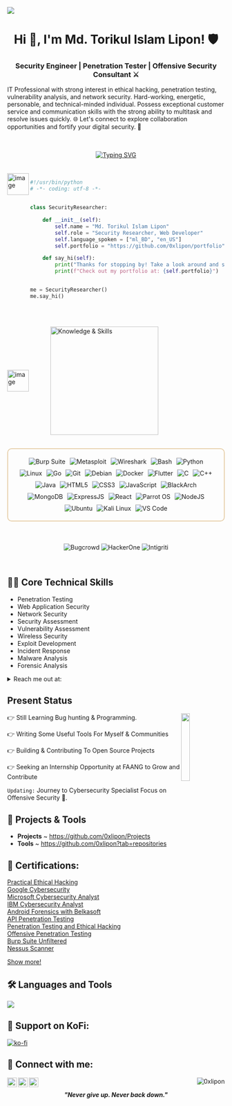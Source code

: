 [![](https://raw.githubusercontent.com/0xlipon/0xlipon/master/profile.gif)](https://www.linkedin.com/in/0xlipon/)<!-- If you want the template for my gif, email me! -->

<h1 align="center">Hi 👋, I'm Md. Torikul Islam Lipon! 🛡️</h1>
<h3 align="center"> Security Engineer | Penetration Tester | Offensive Security Consultant ⚔ </h2
                                                                                            
<p align="left">IT Professional with strong interest in ethical hacking, penetration testing, vulnerability analysis, and network security. Hard-working, energetic, personable, and technical-minded individual. Possess exceptional customer service and communication skills with the strong ability to multitask and resolve issues quickly. 🌐 Let's connect to explore collaboration opportunities and fortify your digital security. 🚀</p>

<br>
<br>

<div align="center">
  <a href="https://git.io/typing-svg">
    <img src="https://readme-typing-svg.demolab.com?font=Fira+Code&pause=1000&color=22F700&width=435&lines=On+journey+to+become+a+great+Hacker" alt="Typing SVG" />
  </a>
</div>
<!--
<h3 align="center">On a Journey to become a great human being...<p align="right"></h3> -->

<br>
<br>

<!-- Typing SVG -->
  <img src="https://avatars.githubusercontent.com/u/158505616?v=4" align="left" width="50" height="50" alt="image"/>

```python
#!/usr/bin/python
# -*- coding: utf-8 -*-


class SecurityResearcher:

    def __init__(self):
        self.name = "Md. Torikul Islam Lipon"
        self.role = "Security Researcher, Web Developer"
        self.language_spoken = ["ml_BD", "en_US"]
        self.portfolio = "https://github.com/0xlipon/portfolio"

    def say_hi(self):
        print("Thanks for stopping by! Take a look around and see what exciting things I've been working on.")
        print(f"Check out my portfolio at: {self.portfolio}")


me = SecurityResearcher()
me.say_hi()
```

<br>
<br>

  <!-- Knowledge & Skills -->
<p align="left" style="display: flex; align-items: center;">
  <a href="https://x.com/0xlipon"><img src="https://avatars.githubusercontent.com/u/158505616?v=4" width="50" height="50" alt="image" style="margin-right: 50px;"/></a>
  <img src="https://see.fontimg.com/api/renderfont4/z8mYw/eyJyIjoiZnMiLCJoIjoxMDgsInciOjEyNTAsImZzIjo4NiwiZmdjIjoiI0U3Q0ZBQSIsImJnYyI6IiMwMDAwMDAiLCJ0IjoxfQ/IEtub3dsZWRnZSA8Lz4gU2tpbGxz/karasha.png" width="250" alt="Knowledge & Skills"/>
</p>

<br>

<!-- Skills -->
<div style="border: 2px solid #E7CFAA; border-radius: 10px; padding: 20px; margin-bottom: 20px;">
  <div align="left" style="display: flex; flex-wrap: wrap; justify-content: center; gap: 10px;">
      <img src="https://img.shields.io/badge/Burp_Suite-FF6633?style=for-the-badge&logo=burp-suite&logoColor=E7CFAA&color=000000" alt="Burp Suite" />
      <img src="https://img.shields.io/badge/Metasploit-008C8C?style=for-the-badge&logo=metasploit&logoColor=E7CFAA&color=000000" alt="Metasploit" />
      <img src="https://img.shields.io/badge/Wireshark-009639?style=for-the-badge&logo=wireshark&logoColor=E7CFAA&color=000000" alt="Wireshark" />
      <img src="https://img.shields.io/badge/Bash-4EAA25?style=for-the-badge&logo=gnu-bash&logoColor=E7CFAA&color=000000" alt="Bash" />
      <img src="https://img.shields.io/badge/Python-3776AB?style=for-the-badge&logo=python&logoColor=E7CFAA&color=000000" alt="Python" />
      <img src="https://img.shields.io/badge/Linux-FCC624?style=for-the-badge&logo=linux&logoColor=E7CFAA&color=000000" alt="Linux" />
      <img src="https://img.shields.io/badge/Go-00ADD8?style=for-the-badge&logo=go&logoColor=E7CFAA&color=000000" alt="Go" />
      <img src="https://img.shields.io/badge/Git-F05032?style=for-the-badge&logo=git&logoColor=E7CFAA&color=000000" alt="Git" />
      <img src="https://img.shields.io/badge/Debian-D70A53?style=for-the-badge&logo=debian&logoColor=E7CFAA&color=000000" alt="Debian" />
      <img src="https://img.shields.io/badge/Docker-2496ED?style=for-the-badge&logo=docker&logoColor=E7CFAA&color=000000" alt="Docker" />
      <img src="https://img.shields.io/badge/Flutter-02569B?style=for-the-badge&logo=flutter&logoColor=E7CFAA&color=000000" alt="Flutter" />
      <img src="https://img.shields.io/badge/C-00599C?style=for-the-badge&logo=c&logoColor=E7CFAA&color=000000" alt="C" />
      <img src="https://img.shields.io/badge/C%2B%2B-F34B7F?style=for-the-badge&logo=c%2B%2B&logoColor=E7CFAA&color=000000" alt="C++" />
      <img src="https://img.shields.io/badge/Java-007396?style=for-the-badge&logo=java&logoColor=E7CFAA&color=000000" alt="Java" />
      <img src="https://img.shields.io/badge/HTML5-5D4B6C?style=for-the-badge&logo=html5&logoColor=E7CFAA&color=000000" alt="HTML5" />
      <img src="https://img.shields.io/badge/CSS3-2965F1?style=for-the-badge&logo=css3&logoColor=E7CFAA&color=000000" alt="CSS3" />
      <img src="https://img.shields.io/badge/JavaScript-F7DF1E?style=for-the-badge&logo=javascript&logoColor=E7CFAA&color=000000" alt="JavaScript" />
      <img src="https://img.shields.io/badge/BlackArch-0A0A0A?style=for-the-badge&logo=blackarch&logoColor=E7CFAA&color=000000" alt="BlackArch" />
      <img src="https://img.shields.io/badge/MongoDB-47A248?style=for-the-badge&logo=mongodb&logoColor=E7CFAA&color=000000" alt="MongoDB" />
      <img src="https://img.shields.io/badge/ExpressJS-000000?style=for-the-badge&logo=express&logoColor=E7CFAA&color=000000" alt="ExpressJS" />
      <img src="https://img.shields.io/badge/React-61DAFB?style=for-the-badge&logo=react&logoColor=E7CFAA&color=000000" alt="React" />
      <img src="https://img.shields.io/badge/Parrot_OS-2E8E8F?style=for-the-badge&logo=parrot&logoColor=E7CFAA&color=000000" alt="Parrot OS" />
      <img src="https://img.shields.io/badge/Node.js-8CC84C?style=for-the-badge&logo=node.js&logoColor=E7CFAA&color=000000" alt="NodeJS" />
      <img src="https://img.shields.io/badge/Ubuntu-E95420?style=for-the-badge&logo=ubuntu&logoColor=E7CFAA&color=000000" alt="Ubuntu" />
      <img src="https://img.shields.io/badge/Kali_Linux-557C94?style=for-the-badge&logo=kali-linux&logoColor=E7CFAA&color=000000" alt="Kali Linux" />
      <img src="https://img.shields.io/badge/VS_Code-007ACC?style=for-the-badge&logo=visual-studio-code&logoColor=E7CFAA&color=000000" alt="VS Code" />
  </div>
</div>

<br>

<!-- Platforms -->
<div style="display: flex; flex-wrap: wrap; justify-content: center; gap: 10px;">
  <p align="left">
    <img src="https://img.shields.io/badge/bugcrowd-E7CFAA?style=for-the-badge&logo=bugcrowd&logoColor=E7CFAA&color=000000" alt="Bugcrowd">
    <img src="https://img.shields.io/badge/HackerOne-494649?style=for-the-badge&logo=hackerone&logoColor=E7CFAA&color=000000" alt="HackerOne">
    <img src="https://img.shields.io/badge/Intigriti-2D9CDB?style=for-the-badge&logo=intigriti&logoColor=E7CFAA&color=000000" alt="Intigriti" />
  </p>
</div>

<br>

<h2>👨‍💻 Core Technical Skills</h2>

- Penetration Testing
- Web Application Security
- Network Security
- Security Assessment
- Vulnerability Assessment
- Wireless Security
- Exploit Development
- Incident Response
- Malware Analysis
- Forensic Analysis

<details>
  <summary>Reach me out at: </summary>
  - 0xlipon[at]gmail[dot]com
</details>


<h2 id="present_status"> Present Status </h3>

<img width="20%" align="right" src="https://drive.google.com/uc?export=view&id=1WYilf5EHDp7DIvp-CpZY8zxLoCibtIf3">

👉 Still Learning Bug hunting & Programming.

👉 Writing Some Useful Tools For Myself & Communities

👉 Building & Contributing To Open Source Projects 

👉 Seeking an Internship Opportunity at FAANG to Grow and Contribute

`Updating:`  Journey to Cybersecurity Specialist Focus on Offensive Security 👀.


<h2>🚀 Projects & Tools</h2>

- <b>Projects</b> ~ <a href="https://github.com/0xlipon/Projects">https://github.com/0xlipon/Projects</a>
- <b>Tools</b> ~ <a href="https://github.com/0xlipon?tab=repositories">https://github.com/0xlipon?tab=repositories</a>


<h2>🥇 Certifications:</h2
                       
[Practical Ethical Hacking](https://drive.google.com/file/d/1VvpUb__ltUZUWDuHFpL5YSELBMQ5tJ5n/view?usp=sharing) </br>
[Google Cybersecurity](https://www.coursera.org/account/accomplishments/specialization/certificate/BHJQEGYCC5RF)  </br>
[Microsoft Cybersecurity Analyst](https://www.coursera.org/account/accomplishments/specialization/SQL4DU4SEG7G)  </br>
[IBM Cybersecurity Analyst](https://www.coursera.org/account/accomplishments/specialization/TEXUQL7RHWWR)  </br>
[Android Forensics with Belkasoft](https://belkasoft.thinkific.com/certificates/ddy8fgnlja)  </br>
[API Penetration Testing](https://www.credly.com/badges/d5af5dbe-80fd-4dd5-912e-c3500b1c4822/public_url)  </br>
[Penetration Testing and Ethical Hacking](https://app.cybrary.it/courses/api/certificate/CC-99d82e65-7bfb-46cc-814c-c2adb062a3ec/view)  </br>
[Offensive Penetration Testing](https://app.cybrary.it/courses/api/certificate/CC-2e4b8beb-cd97-4bc8-8ed3-8b3a86d28bdc/view)  </br>
[Burp Suite Unfiltered](https://app.onlinecoursehost.com/certificate-proof/EWCMtAhS9bQgqAhVHuI5wJwrR5r1/S79dM2p471nfhasLKgMZ/4pY4e2LlqOYKiBaPCVV9cMFKH493)  </br>
[Nessus Scanner](https://app.onlinecoursehost.com/certificate-proof/EWCMtAhS9bQgqAhVHuI5wJwrR5r1/QV4jBT57NaYfZamDQT3k/4pY4e2LlqOYKiBaPCVV9cMFKH493)  </br>

[Show more!](https://www.linkedin.com/in/0xlipon/details/certifications/) </br>
 
## 🛠️ Languages and Tools
<p align="left"> <a href="https://github.com/0xlipon"><img src="https://skillicons.dev/icons?i=vscode,replit,github,mongodb,css,html,js,express,bots,nodejs"> </a> </p>

## 🙏 Support on KoFi:
[![ko-fi](https://ko-fi.com/img/githubbutton_sm.svg)](https://ko-fi.com/0xlipon)


<h2> 🤳 Connect with me:</h2>

[<img align="left" alt="0xlipon | LinkedIn" width="22px" src="https://cdn.jsdelivr.net/npm/simple-icons@v3/icons/linkedin.svg" />](https://www.linkedin.com/in/0xlipon/)
[<img align="left" alt="0xlipon | Twitter" width="22px" src="https://cdn.jsdelivr.net/npm/simple-icons@v3/icons/twitter.svg" />](https://www.twitter.com/0xlipon/)
[<img align="left" alt="0xlipon | GitHub" width="22px" src="https://cdn.jsdelivr.net/npm/simple-icons@v3/icons/github.svg" />](https://www.github.com/0xlipon/)


<p align="right"> <img src="https://komarev.com/ghpvc/?username=0xlipon&label=Profile%20views&color=0e75b6&style=flat" alt="0xlipon" /> </p>

<p align="center">
  <b><i>"Never give up. Never back down."</i></b>
</p>
